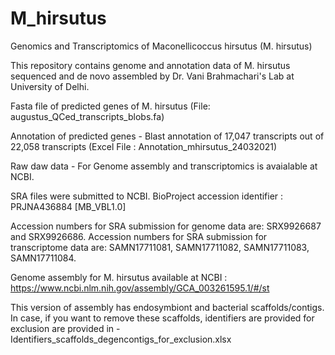# M_hirsutus
Genomics and Transcriptomics of Maconellicoccus hirsutus (M. hirsutus)

This repository contains genome and annotation data of M. hirsutus sequenced and de novo assembled by Dr. Vani Brahmachari's Lab at University of Delhi.


Fasta file of predicted genes of M. hirsutus (File: augustus_QCed_transcripts_blobs.fa)

Annotation of predicted genes - Blast annotation of 17,047 transcripts out of 22,058 transcripts (Excel File : Annotation_mhirsutus_24032021)

Raw daw data - For Genome assembly and transcriptomics is avaialable at NCBI.

SRA files were submitted to NCBI.  BioProject accession identifier : PRJNA436884 [MB_VBL1.0]

Accession numbers for SRA submission for genome data are: SRX9926687 and SRX9926686. Accession numbers for SRA submission for transcriptome data are: SAMN17711081, SAMN17711082, SAMN17711083, SAMN17711084.

Genome assembly for M. hirsutus available at NCBI : https://www.ncbi.nlm.nih.gov/assembly/GCA_003261595.1/#/st

This version of assembly has endosymbiont and bacterial scaffolds/contigs. In case, if you want to remove these scaffolds, identifiers are provided for exclusion are provided in -  
Identifiers_scaffolds_degencontigs_for_exclusion.xlsx
